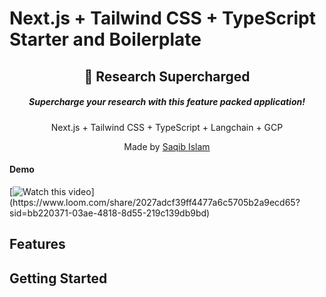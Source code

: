 # Next.js + Tailwind CSS + TypeScript Starter and Boilerplate

<div align="center">
  <h2>🔋 Research Supercharged</h2>
  <h5>Supercharge your research with this feature packed application!</h5>
  <p>Next.js + Tailwind CSS + TypeScript + Langchain + GCP</p>
  <p>Made by <a href="https://saqib-islam.com">Saqib Islam</a></p>


</div>

  
<h4>Demo</h4>

[![Watch this video]("https://cdn.loom.com/sessions/thumbnails/2027adcf39ff4477a6c5705b2a9ecd65-1717449312718-with-play.gif")](https://www.loom.com/share/2027adcf39ff4477a6c5705b2a9ecd65?sid=bb220371-03ae-4818-8d55-219c139db9bd)



## Features



## Getting Started

